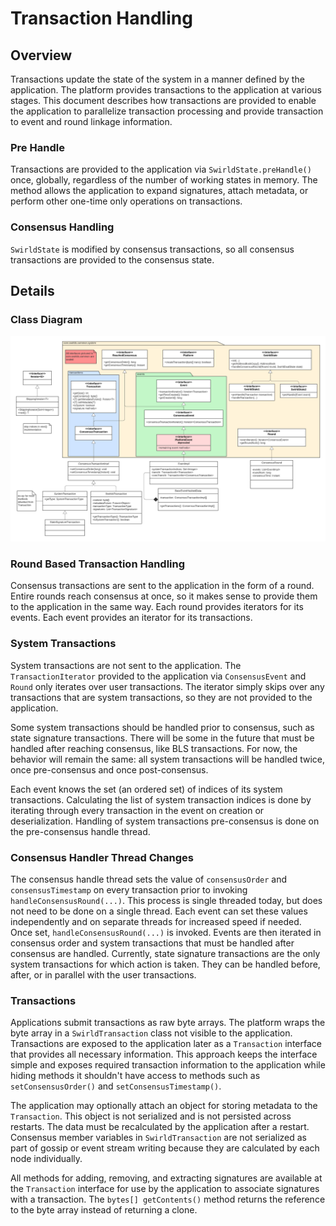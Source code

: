 # Transaction Handling

## Overview

Transactions update the state of the system in a manner defined by the application. The platform provides transactions
to the application at various stages. This document describes how transactions are provided to enable the application to
parallelize transaction processing and provide transaction to event and round linkage information.

### Pre Handle

Transactions are provided to the application via `SwirldState.preHandle()` once, globally, regardless of the number of
working states in memory. The method allows the application to expand signatures, attach metadata, or perform other
one-time only operations on transactions.

### Consensus Handling

`SwirldState` is modified by consensus transactions, so all consensus transactions are provided to the consensus state.

## Details

### Class Diagram

![](class-diagram.png)

### Round Based Transaction Handling

Consensus transactions are sent to the application in the form of a round. Entire rounds reach consensus at once, so it
makes sense to provide them to the application in the same way. Each round provides iterators for its events. Each event
provides an iterator for its transactions.

### System Transactions

System transactions are not sent to the application. The `TransactionIterator` provided to the application
via `ConsensusEvent` and `Round` only iterates over user transactions. The iterator simply skips over any transactions
that are system transactions, so they are not provided to the application.

Some system transactions should be handled prior to consensus, such as state signature transactions. There will be some
in the future that must be handled after reaching consensus, like BLS transactions. For now, the behavior will remain
the same: all system transactions will be handled twice, once pre-consensus and once post-consensus.

Each event knows the set (an ordered set) of indices of its system transactions. Calculating the list of system
transaction indices is done by iterating through every transaction in the event on creation or deserialization. Handling
of system transactions pre-consensus is done on the pre-consensus handle thread.

### <a name="consensus-handler-thread-changes"></a>Consensus Handler Thread Changes

The consensus handle thread sets the value of `consensusOrder` and `consensusTimestamp` on every transaction prior to
invoking `handleConsensusRound(...)`. This process is single threaded today, but does not need to be done on a single
thread. Each event can set these values independently and on separate threads for increased speed if needed. Once
set, `handleConsensusRound(...)` is invoked. Events are then iterated in consensus order and system transactions that
must be handled after consensus are handled. Currently, state signature transactions are the only system transactions
for which action is taken. They can be handled before, after, or in parallel with the user transactions.

### Transactions

Applications submit transactions as raw byte arrays. The platform wraps the byte array in a `SwirldTransaction` class
not visible to the application. Transactions are exposed to the application later as a `Transaction` interface that
provides all necessary information. This approach keeps the interface simple and exposes required transaction
information to the application while hiding methods it shouldn't have access to methods such as `setConsensusOrder()`
and `setConsensusTimestamp()`.

The application may optionally attach an object for storing metadata to the `Transaction`. This object is not serialized
and is not persisted across restarts. The data must be recalculated by the application after a restart. Consensus member
variables in `SwirldTransaction` are not serialized as part of gossip or event stream writing because they are
calculated by each node individually.

All methods for adding, removing, and extracting signatures are available at the `Transaction` interface for use by the
application to associate signatures with a transaction. The `bytes[] getContents()` method returns the reference to the
byte array instead of returning a clone.